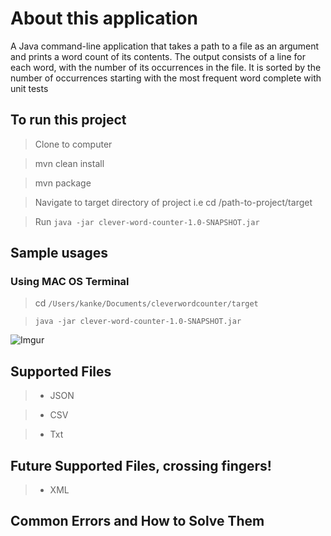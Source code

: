 #  About this application #
A Java command-line application that takes a path to a file as an argument and prints a word count of its contents. The output consists of a line for each word, with the number of its occurrences in the file. It is sorted by the number of occurrences starting with the most frequent word complete with unit tests

##  To run this project ##

> Clone to computer

> mvn clean install

> mvn package

> Navigate to target directory of project i.e cd /path-to-project/target

> Run `java -jar clever-word-counter-1.0-SNAPSHOT.jar`

##  Sample usages ##

###  Using MAC OS Terminal ###

> cd `/Users/kanke/Documents/cleverwordcounter/target`

> `java -jar clever-word-counter-1.0-SNAPSHOT.jar`

![Imgur](https://i.imgur.com/jYWZDyY.png)


##  Supported Files ##

> * JSON

> * CSV

> * Txt

##  Future Supported Files, crossing fingers! ##

> * XML

##  Common Errors and How to Solve Them ##

